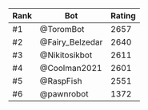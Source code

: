 Rank|Bot|Rating
---|---|---
#1|@ToromBot|2657
#2|@Fairy_Belzedar|2640
#3|@Nikitosikbot|2611
#4|@Coolman2021|2601
#5|@RaspFish|2551
#6|@pawnrobot|1372
